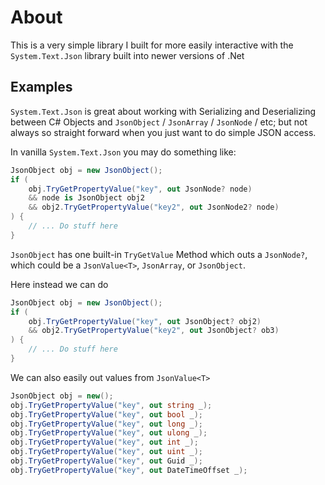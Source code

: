 # About

This is a very simple library I built for more easily interactive with the `System.Text.Json` library built into newer versions of .Net

## Examples

`System.Text.Json` is great about working with Serializing and Deserializing between C# Objects and `JsonObject` / `JsonArray` / `JsonNode` / etc; but not always so straight forward when you just want to do simple JSON access.

In vanilla `System.Text.Json` you may do something like:

```csharp
JsonObject obj = new JsonObject();
if (
    obj.TryGetPropertyValue("key", out JsonNode? node)
    && node is JsonObject obj2
    && obj2.TryGetPropertyValue("key2", out JsonNode2? node)
) {
    // ... Do stuff here
}
```

`JsonObject` has one built-in `TryGetValue` Method which outs a `JsonNode?`, which could be a `JsonValue<T>`, `JsonArray`, or `JsonObject`.

Here instead we can do

```csharp
JsonObject obj = new JsonObject();
if (
    obj.TryGetPropertyValue("key", out JsonObject? obj2)
    && obj2.TryGetPropertyValue("key2", out JsonObject? ob3)
) {
    // ... Do stuff here
}
```

We can also easily out values from `JsonValue<T>`

```csharp
JsonObject obj = new();
obj.TryGetPropertyValue("key", out string _);
obj.TryGetPropertyValue("key", out bool _);
obj.TryGetPropertyValue("key", out long _);
obj.TryGetPropertyValue("key", out ulong _);
obj.TryGetPropertyValue("key", out int _);
obj.TryGetPropertyValue("key", out uint _);
obj.TryGetPropertyValue("key", out Guid _);
obj.TryGetPropertyValue("key", out DateTimeOffset _);
```